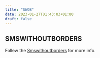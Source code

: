 ```yaml
---
title: "SWOB"
date: 2023-01-27T01:43:03+01:00
draft: false
---
```


## SMSWITHOUTBORDERS
Follew the [Smswithoutborders](https://smswithoutborders.com) for more info.
